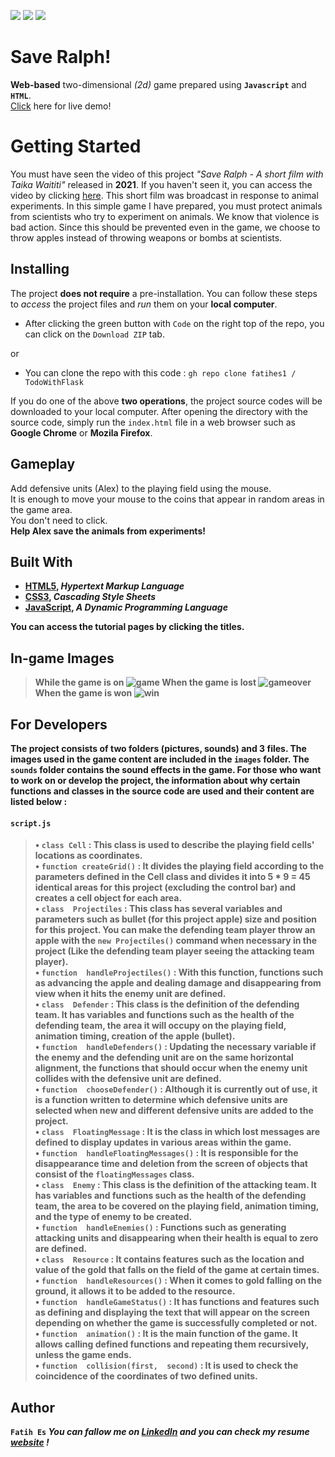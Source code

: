 ![](https://img.shields.io/badge/HTML5-E34F26?style=for-the-badge&logo=html5&logoColor=white)
![](https://img.shields.io/badge/CSS3-1572B6?style=for-the-badge&logo=css3&logoColor=white)
![](https://img.shields.io/badge/JavaScript-323330?style=for-the-badge&logo=javascript&logoColor=F7DF1E)

# Save Ralph!

**Web-based** two-dimensional *(*2d*)* game prepared using **`Javascript`** and **`HTML`**. <br>
[Click](http://save-ralph.eu5.org/) here for live demo!

# Getting Started

You must have seen the video of this project *"Save Ralph - A short film with Taika Waititi"* released in **2021**. If you haven't seen it, you can access the video by clicking [here](https://www.youtube.com/watch?v=G393z8s8nFY). This short film was broadcast in response to animal experiments.
In this simple game I have prepared, you must protect animals from scientists who try to experiment on animals. We know that violence is bad action. Since this should be prevented even in the game, we choose to throw apples instead of throwing weapons or bombs at scientists.


## Installing

The project **does not require** a pre-installation.
You can follow these steps to *access* the project files and *run* them on your **local computer**.

 - After clicking the green button with `Code` on the right top of the
   repo, you can click on the `Download ZIP` tab.

or 

 - You can clone the repo with this code : `gh repo clone fatihes1 /
   TodoWithFlask`

If you do one of the above **two operations**, the project source codes    will be downloaded to your local computer. After opening the directory with the source code, simply run the `index.html` file in a web browser such as **Google Chrome** or **Mozila Firefox**.

## Gameplay
Add defensive units (Alex) to the playing field using the mouse. <br> It is enough to move your mouse to the coins that appear in random areas in the game area. <br> You don't need to click. <br>
<b> Help Alex save the animals from experiments! <b>

##  Built With

 - [HTML5](https://www.w3schools.com/html/), *Hypertext Markup Language*
 - [CSS3](https://www.w3schools.com/css/), *Cascading Style Sheets*
 - [JavaScript](https://www.javascript.com/),  *A Dynamic Programming Language*

You can access the **tutorial pages** by clicking the **titles**.
## In-game Images


> While the game is on
![game](https://user-images.githubusercontent.com/54971670/117555500-673bed00-b068-11eb-91d9-91f09268ae62.png)
>When the game is lost
![gameover](https://user-images.githubusercontent.com/54971670/117555501-6a36dd80-b068-11eb-87a0-81eea3163945.png)
>When the game is won
![win](https://user-images.githubusercontent.com/54971670/117555502-6c00a100-b068-11eb-85a8-d58fbddb0db8.png)
## For Developers

The project consists of two folders **(pictures, sounds)** and 3 files. The images used in the game content are included in the `images` folder. The `sounds` folder contains the sound effects in the game.
For those who want to work on or develop the project, the **information** about why **certain functions** and **classes** in the source code are used and their **content** are listed below :
#### `script.js` 
> • `class Cell` : This class is used to describe the playing field cells' locations as coordinates. <br>
> • `function createGrid()` : It divides the playing field according to the parameters defined in the Cell class and divides it into 5 * 9 = 45 identical areas for this project (excluding the control bar) and creates a cell object for each area. <br>
> • `class  Projectiles` : This class has several variables and parameters such as bullet (for this project apple)  size and position for this project. You can make the defending team player throw an apple with the `new Projectiles()` command when necessary in the project (Like the defending team player seeing the attacking team player).<br>
> • `function  handleProjectiles()` : With this function, functions such as advancing the apple and dealing damage and disappearing from view when it hits the enemy unit are defined.<br>
> • `class  Defender` : This class is the definition of the defending team. It has variables and functions such as the health of the defending team, the area it will occupy on the playing field, animation timing, creation of the apple (bullet).<br>
> • `function  handleDefenders()` : Updating the necessary variable if the enemy and the defending unit are on the same horizontal alignment, the functions that should occur when the enemy unit collides with the defensive unit are defined.<br>
> • `function  chooseDefender()` : Although it is currently out of use, it is a function written to determine which defensive units are selected when new and different defensive units are added to the project.<br>
> • `class  FloatingMessage` : It is the class in which lost messages are defined to display updates in various areas within the game.<br>
> • `function  handleFloatingMessages()` : It is responsible for the disappearance time and deletion from the screen of objects that consist of the `floatingMessages` class.<br>
> • `class  Enemy` : This class is the definition of the attacking team. It has variables and functions such as the health of the defending team, the area to be covered on the playing field, animation timing, and the type of enemy to be created.<br>
> • `function  handleEnemies()` : Functions such as generating attacking units and disappearing when their health is equal to zero are defined.<br>
> • `class  Resource` : It contains features such as the location and value of the gold that falls on the field of the game at certain times.<br>
> • `function  handleResources()` : When it comes to gold falling on the ground, it allows it to be added to the resource.<br>
> • `function  handleGameStatus()` : It has functions and features such as defining and displaying the text that will appear on the screen depending on whether the game is successfully completed or not.<br>
> • `function  animation()` : It is the main function of the game. It allows calling defined functions and repeating them recursively, unless the game ends.<br>
> • `function  collision(first,  second)` : It is used to check the coincidence of the coordinates of two defined units.<br>
## Author
`Fatih Es`
*You can fallow me on [LinkedIn](https://www.linkedin.com/in/fatihes/) and you can check my resume [website](https://fatihes1.github.io/) !*



